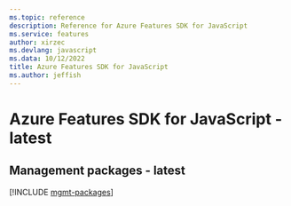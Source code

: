 ```yaml
---
ms.topic: reference
description: Reference for Azure Features SDK for JavaScript
ms.service: features
author: xirzec
ms.devlang: javascript
ms.data: 10/12/2022
title: Azure Features SDK for JavaScript
ms.author: jeffish
---
```

# Azure Features SDK for JavaScript - latest

## Management packages - latest
[!INCLUDE [mgmt-packages](features-mgmt-index.md)]